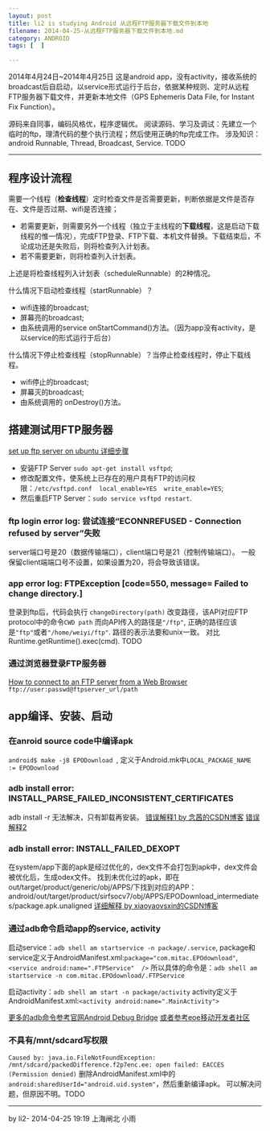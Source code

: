 ```yaml
---
layout: post
title: li2 is studying Android 从远程FTP服务器下载文件到本地
filename: 2014-04-25-从远程FTP服务器下载文件到本地.md
category: ANDROID
tags: [  ]

---
```


2014年4月24日~2014年4月25日
这是android app，没有activity，接收系统的broadcast后自启动，以service形式运行于后台，依据某种规则、定时从远程FTP服务器下载文件，并更新本地文件（GPS Ephemeris Data File, for Instant Fix Function）。

源码来自同事，编码风格优，程序逻辑优。
阅读源码、学习及调试：先建立一个临时的ftp，理清代码的整个执行流程；然后使用正确的ftp完成工作。
涉及知识：android Runnable, Thread, Broadcast, Service. TODO

------

## 程序设计流程

需要一个线程（**检查线程**）定时检查文件是否需要更新，判断依据是文件是否存在、文件是否过期、wifi是否连接；

- 若需要更新，则需要另外一个线程（独立于主线程的**下载线程**，这是启动下载线程的惟一情况），完成FTP登录、FTP下载、本机文件替换。下载结束后，不论成功还是失败后，则将检查列入计划表。
- 若不需要更新，则将检查列入计划表。

上述是将检查线程列入计划表（scheduleRunnable）的2种情况。

什么情况下启动检查线程（startRunnable）？

- wifi连接的broadcast;
- 屏幕亮的broadcast;
- 由系统调用的service onStartCommand()方法。（因为app没有activity，是以service的形式运行于后台）


什么情况下停止检查线程（stopRunnable）？当停止检查线程时，停止下载线程。

- wifi停止的broadcast;
- 屏幕灭的broadcast;
- 由系统调用的 onDestroy()方法。


## 搭建测试用FTP服务器

[set up ftp server on ubuntu 详细步骤](https://help.ubuntu.com/10.04/serverguide/ftp-server.html)

- 安装FTP Server `sudo apt-get install vsftpd`;
- 修改配置文件，使系统上已存在的用户具有FTP的访问权限：`/etc/vsftpd.conf  local_enable=YES  write_enable=YES`;
- 然后重启FTP Server：`sudo service vsftpd restart`.

### ftp login error log: 尝试连接“ECONNREFUSED - Connection refused by server”失败
server端口号是20（数据传输端口），client端口号是21（控制传输端口）。
一般保留client端端口号不设置，如果设置为20，将会导致该错误。

### app error log: FTPException [code=550, message= Failed to change directory.]
登录到ftp后，代码会执行 `changeDirectory(path)` 改变路径，该API对应FTP protocol中的命令`CWD path`
而向API传入的路径是`"/ftp"`, 正确的路径应该是`"ftp"`或者`"/home/weiyi/ftp"`.
路径的表示法要和unix一致。
对比 Runtime.getRuntime().exec(cmd). TODO 

### 通过浏览器登录FTP服务器
[How to connect to an FTP server from a Web Browser](http://www.speedguide.net/faq_in_q.php?qid=208)
`ftp://user:passwd@ftpserver_url/path`


## app编译、安装、启动

### 在anroid source code中编译apk
`android$ make -j8 EPODownload `, 定义于Android.mk中`LOCAL_PACKAGE_NAME := EPODownload`

### adb install error: INSTALL_PARSE_FAILED_INCONSISTENT_CERTIFICATES
adb install -r 无法解决，只有卸载再安装。
[错误解释1 by 念茜的CSDN博客](http://blog.csdn.net/yiyaaixuexi/article/details/6251245)
[错误解释2](http://stackoverflow.com/questions/3185444/how-to-deal-with-install-parse-failed-inconsistent-certificates-without-uninstal)

### adb install error: INSTALL_FAILED_DEXOPT
在system/app下面的apk是经过优化的，dex文件不会打包到apk中，dex文件会被优化后，生成odex文件。
找到未优化过的apk，即在out/target/product/generic/obj/APPS/下找到对应的APP：
android/out/target/product/sirfsocv7/obj/APPS/EPODownload_intermediates/package.apk.unaligned
[详细解释 by xiaoyaovsxin的CSDN博客](http://blog.csdn.net/xiaoyaovsxin/article/details/8216452)

### 通过adb命令启动app的service, activity
启动service：`adb shell am startservice -n package/.service`, 
package和service定义于AndroidManifest.xml:`package="com.mitac.EPOdownload"`, `<service android:name=".FTPService"  />`
所以具体的命令是：`adb shell am startservice -n com.mitac.EPOdownload/.FTPService`

启动activity：`adb shell am start -n package/activity`
activity定义于AndroidManifest.xml:`<activity android:name=".MainActivity">`

[更多的adb命令参考官网Android Debug Bridge](http://developer.android.com/tools/help/adb.html)
[或者参考eoe移动开发者社区](http://my.eoe.cn/876641/archive/21406.html)

### 不具有/mnt/sdcard写权限
`Caused by: java.io.FileNotFoundException: /mnt/sdcard/packedDifference.f2p7enc.ee: open failed: EACCES (Permission denied)`
删除AndroidManifest.xml中的`android:sharedUserId="android.uid.system"`，然后重新编译apk。
可以解决问题，但原因不明。TODO

------
by li2-    2014-04-25 19:19    上海闸北    小雨 
